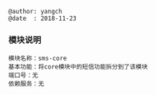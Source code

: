 ```
@author: yangch
@date  : 2018-11-23
```

### 模块说明 ###
```
模块名称：sms-core
基本功能：将core模块中的短信功能拆分到了该模块
端口号：无
依赖服务：无

```
